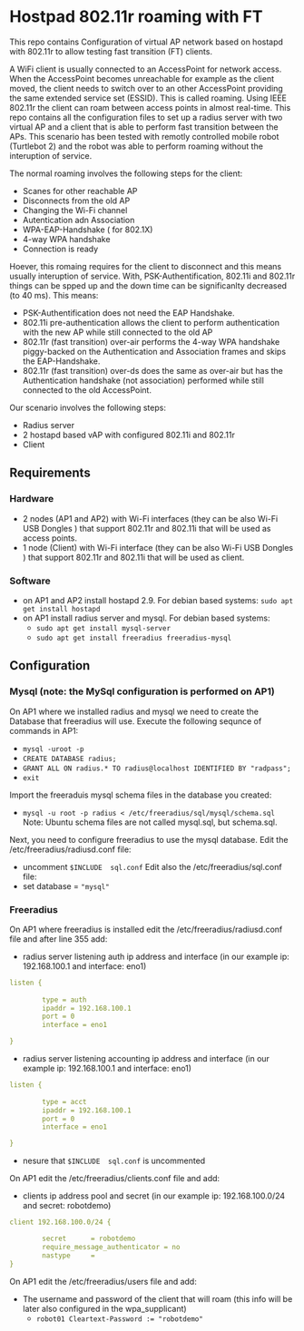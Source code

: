 # Hostpad 802.11r roaming with FT
This repo contains Configuration of virtual AP network based on hostapd with 802.11r to allow testing fast transition (FT) clients.

A WiFi client is usually connected to an AccessPoint for network access. When the AccessPoint becomes unreachable for example as the client moved, the client needs to switch over to an other AccessPoint providing the same extended service set (ESSID). This is called roaming. Using IEEE 802.11r the client can roam between access points in almost real-time. This repo contains all the configuration files to set up a radius server with two virtual AP and a client that is able to perform fast transition between the APs. This scenario has been tested with remotly controlled mobile robot (Turtlebot 2) and the robot was able to perform roaming without the interuption of service. 

The normal roaming involves the following steps for the client:
 - Scanes for other reachable AP
 - Disconnects from the old AP
 - Changing the Wi-Fi channel
 - Autentication adn Association
 - WPA-EAP-Handshake ( for 802.1X)
 - 4-way WPA handshake
 - Connection is ready

Hoever, this romaing requires for the client to disconnect and this means usually interuption of service. With, PSK-Authentification, 802.11i and 802.11r things can be spped up and the down time can be significanlty decreased (to 40 ms). This means:
- PSK-Authentification does not need the EAP Handshake.
- 802.11i pre-authentication allows the client to perform authentication with the new AP while still connected to the old AP
- 802.11r (fast transition) over-air performs the 4-way WPA handshake piggy-backed on the Authentication and Association frames and skips the EAP-Handshake.
- 802.11r (fast transition) over-ds does the same as over-air but has the Authentication handshake (not association) performed while still connected to the old AccessPoint.

Our scenario involves the following steps:
- Radius server
- 2 hostapd based vAP with configured 802.11i and 802.11r
- Client

## Requirements
### Hardware
- 2 nodes (AP1 and AP2) with Wi-Fi interfaces (they can be also Wi-Fi USB Dongles ) that support 802.11r and 802.11i that will be used as access points.
- 1 node (Client) with Wi-Fi interface (they can be also Wi-Fi USB Dongles ) that support 802.11r and 802.11i that will be used as client.
### Software
- on AP1 and AP2 install hostapd 2.9. For debian based systems: `sudo apt get install hostapd`
- on AP1 install radius server and mysql. For debian based systems: 
  - `sudo apt get install mysql-server`
  - `sudo apt get install freeradius freeradius-mysql`

## Configuration
### Mysql (note: the MySql configuration is performed on AP1)
On AP1 where we installed radius and mysql we need to create the Database that freeradius will use. Execute the following sequnce of commands in AP1:
- `mysql -uroot -p`
- `CREATE DATABASE radius;`
- `GRANT ALL ON radius.* TO radius@localhost IDENTIFIED BY "radpass";`
- `exit`

Import the freeraduis mysql schema files in the database you created:
- `mysql -u root -p radius < /etc/freeradius/sql/mysql/schema.sql`
Note: Ubuntu schema files are not called mysql.sql, but schema.sql.

Next, you need to configure freeradius to use the mysql database. Edit the /etc/freeradius/radiusd.conf file:
- uncomment `$INCLUDE  sql.conf`
Edit also the /etc/freeradius/sql.conf file:
- set database = `"mysql"`


### Freeradius
On AP1 where freeradius is installed edit the /etc/freeradius/radiusd.conf file and after line 355 add:
- radius server listening auth ip address and interface (in our example ip: 192.168.100.1 and interface: eno1)
```yaml
listen {
        
        type = auth
        ipaddr = 192.168.100.1   
        port = 0
        interface = eno1	

}
```
- radius server listening accounting ip address and interface (in our example ip: 192.168.100.1 and interface: eno1)
```yaml
listen {
        
        type = acct
        ipaddr = 192.168.100.1  
        port = 0
        interface = eno1	

}
```
- nesure that `$INCLUDE  sql.conf` is uncommented

On AP1 edit the /etc/freeradius/clients.conf file and add:
- clients ip address pool and secret (in our example ip: 192.168.100.0/24 and secret: robotdemo)
```yaml
client 192.168.100.0/24 {

        secret      = robotdemo
        require_message_authenticator = no
        nastype     =
}
```

On AP1 edit the /etc/freeradius/users file and add:
- The username and password of the client that will roam (this info will be later also configured in the wpa_supplicant)
  - `robot01 Cleartext-Password := "robotdemo"`
